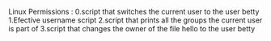Linux Permissions :
0.script that switches the current user to the user betty
1.Efective username script
2.script that prints all the groups the current user is part of
3.script that changes the owner of the file hello to the user betty
